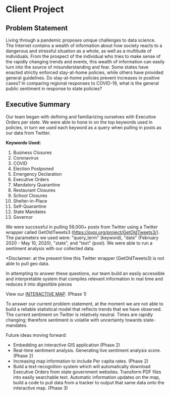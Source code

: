 # Client Project 

## Problem Statement
Living through a pandemic proposes unique challenges to data science. The Internet contains a wealth of information about how society reacts to a dangerous and stressful situation as a whole, as well as a multitude of individuals. From the prospect of the individual who tries to make sense of the rapidly changing trends and events, this wealth of information can easily turn into the source of misunderstanding and fear. Some states have enacted strictly enforced stay-at-home policies, while others have provided general guidelines. Do stay-at-home policies prevent increases in positive cases? In comparing regional responses to COVID-19, what is the general public sentiment in response to state policies? 

## Executive Summary
Our team began with defining and familiarizing ourselves with Executive Orders per state. We were able to hone in on the top keywords used in policies, in turn we used each keyword as a query when pulling in posts as our data from Twitter.

**Keywords Used:**

1. Business Closures
2. Coronavirus
3. COVID 
4. Election Postponed
5. Emergency Declaration
6. Executive Orders
7. Mandatory Quarantine
8. Restaurant Closures
9. School Closures
10. Shelter-in-Place
11. Self-Quarantine
12. State Mandates
13. Governor

We were successful in pulling 59,000+ posts from Twitter using a Twitter wrapper called GetOldTweets3 (https://pypi.org/project/GetOldTweets3/). The parameters we used were: "query_term" (keyword), "date" (February 2020 - May 10, 2020), "state", and "text" (post). We were able to run a sentiment analysis with our collected data. 

*Disclaimer: at the present time this Twitter wrapper (GetOldTweets3) is not able to pull geo data.

In attempting to answer these questions, our team build an easily accessible and interpretable system that compiles relevant information in real time and reduces it into digestible pieces

View our [INTERACTIVE MAP](https://public.tableau.com/profile/bibor#!/vizhome/EmergencyDeclarations/WholeMappublish=yes). (Phase 1)

To answer our current problem statement, at the moment we are not able to build a reliable statistical model that reflects trends that we have observed. The current sentiment on Twitter is relatively neutral. Times are rapidly changing; therefore sentiment is volatile with uncertainty towards state-mandates.

Future ideas moving forward: 
- Embedding an interactive GIS application (Phase 2)
- Real-time sentiment analysis. Generating live sentiment analysis score. (Phase 2)
- Increasing map information to include Per capita rates. (Phase 2)
- Build a text-recognition system which will automatically download Executive Orders from state government websites. Transform PDF files into easily searchable text. Automatic information updates on the map, build a code to pull data from a tracker to output that same data onto the interactive map. (Phase 3)
